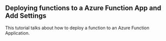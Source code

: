 ## Deploying functions to a Azure Function App and Add Settings

This tutorial talks about how to deploy a function to an Azure Function Application.
